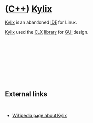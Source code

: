 # ([C++](Cpp.md)) [Kylix](CppKylix.md)

[Kylix](CppKylix.md) is an abandoned [IDE](CppIde.md) for Linux.

[Kylix](CppKylix.md) used the [CLX](CppClx.md)
[library](CppLibrary.md) for [GUI](CppGui.md) design.

 

 

 

 

 

External links
--------------

 

-   [Wikipedia page about
    Kylix](http://en.wikipedia.org/wiki/Kylix_%28software%29)

 

 

 

 

 

 

